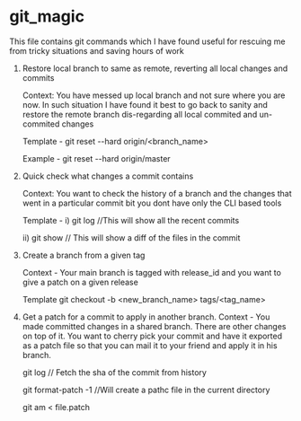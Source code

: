 # git_magic

This file contains git commands which I have found useful for rescuing me from tricky situations and saving hours of work

1. Restore local branch to same as remote, reverting all local changes and commits 

    Context: You have messed up local branch and not sure where you are now. In such situation I have found it best to go back to sanity and restore the remote branch dis-regarding all local commited and un-commited changes


    Template - git reset --hard origin/<branch_name>

    Example - git reset --hard origin/master

2. Quick check what changes a commit contains

    Context: You want to check the history of a branch and the changes that went in a particular commit bit you dont
have only the CLI based tools


    Template - 
    i) git log     //This will show all the recent commits
    
    ii) git show <commit-id> // This will show a diff of the files in the commit


4. Create a branch from a given tag
    
    Context - Your main branch is tagged with release_id and you want to give a patch on a given release

    
    Template
    git checkout -b <new_branch_name> tags/<tag_name>    
    
 5. Get a patch for a commit to apply in another branch.
      Context - You made committed changes in a shared branch. There are other changes on top of it. You want to cherry pick your commit and have it exported as a patch file so that you can mail it to your friend and apply it in his branch.
      
      git log // Fetch the sha of the commit from history
      
      git format-patch -1 <sha> //Will create a pathc file in the current directory
    
      git am < file.patch

